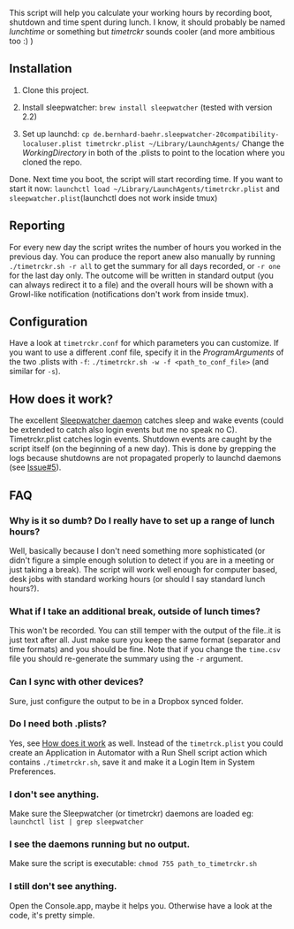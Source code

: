 This script will help you calculate your working hours by recording boot, shutdown and time spent during lunch. I know, it should probably be named _lunchtime_ or something but _timetrckr_ sounds cooler (and more ambitious too :) )


## Installation
1. Clone this project.

1. Install sleepwatcher: ```brew install sleepwatcher``` (tested with version 2.2)

1. Set up launchd: ```cp de.bernhard-baehr.sleepwatcher-20compatibility-localuser.plist timetrckr.plist ~/Library/LaunchAgents/``` Change the _WorkingDirectory_ in both of the .plists to point to the location where you cloned the repo.

Done. Next time you boot, the script will start recording time. If you want to start it now: ```launchctl load ~/Library/LaunchAgents/timetrckr.plist``` and ```sleepwatcher.plist```(launchctl does not work inside tmux)


## Reporting
For every new day the script writes the number of hours you worked in the previous day. You can produce the report anew also manually by running ```./timetrckr.sh -r all``` to get the summary for all days recorded, or ```-r one``` for the last day only. The outcome will be written in standard output (you can always redirect it to a file) and the overall hours will be shown with a Growl-like notification (notifications don't work from inside tmux).


## Configuration
Have a look at ```timetrckr.conf``` for which parameters you can customize. If you want to use a different .conf file, specify it in the _ProgramArguments_ of the two .plists with ```-f```: ```./timetrckr.sh -w -f <path_to_conf_file>``` (and similar for ```-s```).


## <a name="howDoesItWork"></a> How does it work?
The excellent [Sleepwatcher daemon](http://www.bernhard-baehr.de/) catches sleep and wake events (could be extended to catch also login events but me no speak no C). Timetrckr.plist catches login events. Shutdown events are caught by the script itself (on the beginning of a new day). This is done by grepping the logs because shutdowns are not propagated properly to launchd daemons (see [Issue#5](http://github.com/spygi/timetrckr/issues/5)).


## FAQ
### Why is it so dumb? Do I really have to set up a range of lunch hours?
Well, basically because I don't need something more sophisticated (or didn't figure a simple enough solution to detect if you are in a meeting or just taking a break). The script will work well enough for computer based, desk jobs with standard working hours (or should I say standard lunch hours?).

### What if I take an additional break, outside of lunch times?
This won't be recorded. You can still temper with the output of the file..it is just text after all. Just make sure you keep the same format (separator and time formats) and you should be fine. Note that if you change the ```time.csv``` file you should re-generate the summary using the ```-r``` argument.

### Can I sync with other devices?
Sure, just configure the output to be in a Dropbox synced folder.

### Do I need both .plists?
Yes, see [How does it work](#-how-does-it-work) as well. Instead of the ```timetrck.plist``` you could create an Application in Automator with a Run Shell script action which contains ```./timetrckr.sh```, save it and make it a Login Item in System Preferences.

### I don't see anything.
Make sure the Sleepwatcher (or timetrckr) daemons are loaded eg: ```launchctl list | grep sleepwatcher```

### I see the daemons running but no output.
Make sure the script is executable: ```chmod 755 path_to_timetrckr.sh```

### I still don't see anything.
Open the Console.app, maybe it helps you. Otherwise have a look at the code, it's pretty simple.
